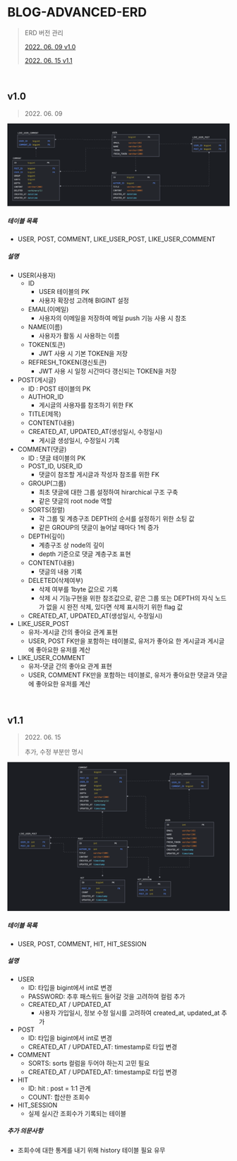 # BLOG-ADVANCED-ERD

> ERD 버전 관리
>
> [2022\. 06. 09 v1.0](#v1.0)
>
> [2022. 06. 15 v1.1](#v1.1)

<br>

## v1.0

> 2022\. 06. 09

![](./src/erd-v1.0.png)

##### 테이블 목록

- USER, POST, COMMENT, LIKE_USER_POST, LIKE_USER_COMMENT

##### 설명

- USER(사용자)
  - ID
    - USER 테이블의 PK
    - 사용자 확장성 고려해 BIGINT 설정
  - EMAIL(이메일)
    - 사용자의 이메일을 저장하여 메일 push 기능 사용 시 참조
  - NAME(이름)
    - 사용자가 활동 시 사용하는 이름
  - TOKEN(토큰)
    - JWT 사용 시 기본 TOKEN을 저장
  - REFRESH_TOKEN(갱신토큰)
    - JWT 사용 시 일정 시간마다 갱신되는 TOKEN을 저장
- POST(게시글)
  - ID : POST 테이블의 PK
  - AUTHOR_ID
    - 게시글의 사용자를 참조하기 위한 FK
  - TITLE(제목)
  - CONTENT(내용)
  - CREATED_AT, UPDATED_AT(생성일시, 수정일시)
    - 게시글 생성일시, 수정일시 기록
- COMMENT(댓글)
  - ID : 댓글 테이블의 PK
  - POST_ID, USER_ID
    - 댓글이 참조할 게시글과 작성자 참조를 위한 FK
  - GROUP(그룹)
    - 최초 댓글에 대한 그룹 설정하여 hirarchical 구조 구축
    - 같은 댓글의 root node 역할
  - SORTS(정렬)
    - 각 그룹 및 계층구조 DEPTH의 순서를 설정하기 위한 소팅 값
    - 같은 GROUP의 댓글이 늘어날 때마다 1씩 증가
  - DEPTH(깊이)
    - 계층구조 상 node의 깊이
    - depth 기준으로 댓글 계층구조 표현
  - CONTENT(내용)
    - 댓글의 내용 기록
  - DELETED(삭제여부)
    - 삭제 여부를 1byte 값으로 기록
    - 삭제 시 기능구현을 위한 참조값으로, 같은 그룹 또는 DEPTH의 자식 노드가 없을 시 완전 삭제, 있다면 삭제 표시하기 위한 flag 값
  - CREATED_AT, UPDATED_AT(생성일시, 수정일시)
- LIKE_USER_POST
  - 유저-게시글 간의 좋아요 관계 표현
  - USER, POST FK만을 포함하는 테이블로, 유저가 좋아요 한 게시글과 게시글에 좋아요한 유저를 계산
- LIKE_USER_COMMENT
  - 유저-댓글 간의 좋아요 관계 표현
  - USER, COMMENT FK만을 포함하는 테이블로, 유저가 좋아요한 댓글과 댓글에 좋아요한 유저를 계산

<br>

## v1.1

> 2022\. 06. 15
>
> 추가, 수정 부분만 명시

![](./src/erd-v1.1.png)

##### 테이블 목록

- USER, POST, COMMENT, HIT, HIT_SESSION

##### 설명

- USER
  - ID: 타입을 bigint에서 int로 변경
  - PASSWORD: 추후 패스워드 들어갈 것을 고려하여 컬럼 추가
  - CREATED_AT / UPDATED_AT
    - 사용자 가입일시, 정보 수정 일시를 고려하여 created_at, updated_at 추가
- POST
  - ID: 타입을 bigint에서 int로 변경
  - CREATED_AT / UPDATED_AT: timestamp로 타입 변경
- COMMENT
  - SORTS: sorts 컬럼을 두어야 하는지 고민 필요
  - CREATED_AT / UPDATED_AT: timestamp로 타입 변경
- HIT
  - ID: hit : post = 1:1 관계
  - COUNT: 합산한 조회수
- HIT_SESSION
  - 실제 실시간 조회수가 기록되는 테이블

##### 추가 의문사항

- 조회수에 대한 통계를 내기 위해 history 테이블 필요 유무